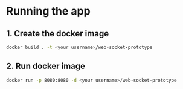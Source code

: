 # Running the app
## 1. Create the docker image
```sh
docker build . -t <your username>/web-socket-prototype
```

## 2. Run docker image
```sh
docker run -p 8080:8080 -d <your username>/web-socket-prototype
```